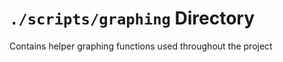 `./scripts/graphing` Directory
=========

Contains helper graphing functions used throughout the project
